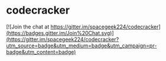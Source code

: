 # codecracker

[![Join the chat at https://gitter.im/spacegeek224/codecracker](https://badges.gitter.im/Join%20Chat.svg)](https://gitter.im/spacegeek224/codecracker?utm_source=badge&utm_medium=badge&utm_campaign=pr-badge&utm_content=badge)
